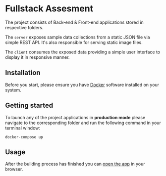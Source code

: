 # Fullstack Assesment

The project consists of Back-end & Front-end applications stored in respective folders.

The `server` exposes sample data collections from a static JSON file via simple REST API. It's also responsible for serving static image files. 

The `client` consumes the exposed data providing a simple user interface to display it in responsive manner. 

## Installation

Before you start, please ensure you have [Docker](https://www.docker.com/) software installed on your system.

## Getting started

To launch any of the project applications in __production mode__ please navigate to the corresponding folder and run the following command in your terminal window:

```
docker-compose up
```

## Usage

After the building process has finished you can [open the app](http://localhost:8080/) in your browser.